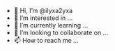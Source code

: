 - 👋 Hi, I’m @ilyxa2yxa
- 👀 I’m interested in ...
- 🌱 I’m currently learning ...
- 💞️ I’m looking to collaborate on ...
- 📫 How to reach me ...

<!---
ilyxa2yxa/ilyxa2yxa is a ✨ special ✨ repository because its `README.md` (this file) appears on your GitHub profile.
You can click the Preview link to take a look at your changes.
--->
